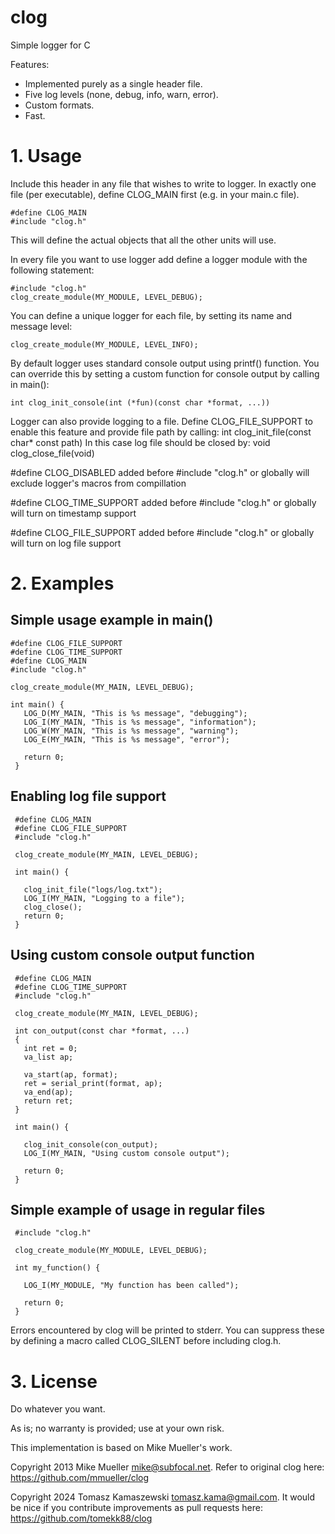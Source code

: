 # clog
Simple logger for C

Features:
- Implemented purely as a single header file.
- Five log levels (none, debug, info, warn, error).
- Custom formats.
- Fast.

# 1. Usage

Include this header in any file that wishes to write to logger. In
exactly one file (per executable), define CLOG_MAIN first (e.g. in your
main.c file).

    #define CLOG_MAIN
    #include "clog.h"

This will define the actual objects that all the other units will use.

In every file you want to use logger add define a logger module with the
following statement:

    #include "clog.h"
    clog_create_module(MY_MODULE, LEVEL_DEBUG);

You can define a unique logger for each file, by setting its name and message level:
	
	clog_create_module(MY_MODULE, LEVEL_INFO);

By default logger uses standard console output using printf() function.
You can override this by setting a custom function for console output by
calling in main():

	int clog_init_console(int (*fun)(const char *format, ...))

Logger can also provide logging to a file.
Define CLOG_FILE_SUPPORT to enable this feature and provide file path by calling:
   int clog_init_file(const char* const path)
In this case log file should be closed by:
 void clog_close_file(void)

#define CLOG_DISABLED added before #include "clog.h" or globally will exclude logger's macros from compillation

#define CLOG_TIME_SUPPORT added before #include "clog.h" or globally will turn on timestamp support

#define CLOG_FILE_SUPPORT added before #include "clog.h" or globally will turn on log file support

# 2. Examples

## Simple usage example in main()

	#define CLOG_FILE_SUPPORT
  	#define CLOG_TIME_SUPPORT
	#define CLOG_MAIN
	#include "clog.h"

	clog_create_module(MY_MAIN, LEVEL_DEBUG);
	
	int main() {
	   LOG_D(MY_MAIN, "This is %s message", "debugging");
	   LOG_I(MY_MAIN, "This is %s message", "information");
	   LOG_W(MY_MAIN, "This is %s message", "warning");
	   LOG_E(MY_MAIN, "This is %s message", "error");

	   return 0;
	 }

## Enabling log file support

	 #define CLOG_MAIN
	 #define CLOG_FILE_SUPPORT
	 #include "clog.h"

	 clog_create_module(MY_MAIN, LEVEL_DEBUG);

	 int main() {

	   clog_init_file("logs/log.txt");
	   LOG_I(MY_MAIN, "Logging to a file");
	   clog_close();
	   return 0;
	 }

## Using custom console output function

	 #define CLOG_MAIN
	 #define CLOG_TIME_SUPPORT
	 #include "clog.h"

	 clog_create_module(MY_MAIN, LEVEL_DEBUG);

	 int con_output(const char *format, ...)
	 {
	   int ret = 0;
	   va_list ap;

	   va_start(ap, format);
	   ret = serial_print(format, ap);
	   va_end(ap);
	   return ret;
	 }

	 int main() {

	   clog_init_console(con_output);
	   LOG_I(MY_MAIN, "Using custom console output");

	   return 0;
	 }

## Simple example of usage in regular files

	 #include "clog.h"

	 clog_create_module(MY_MODULE, LEVEL_DEBUG);

	 int my_function() {

	   LOG_I(MY_MODULE, "My function has been called");

	   return 0;
	 }


Errors encountered by clog will be printed to stderr.  You can suppress
these by defining a macro called CLOG_SILENT before including clog.h.

# 3. License

Do whatever you want.

As is; no warranty is provided; use at your own risk.

This implementation is based on Mike Mueller's work.

Copyright 2013 Mike Mueller <mike@subfocal.net>.
Refer to original clog here:
  https://github.com/mmueller/clog

Copyright 2024 Tomasz Kamaszewski <tomasz.kama@gmail.com>.
It would be nice if you contribute
improvements as pull requests here:
  https://github.com/tomekk88/clog
